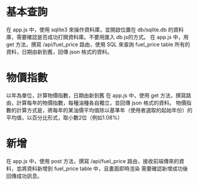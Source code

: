 # 基本查詢
在 app.js 中，使用 sqlite3 來操作資料庫，並開啟位置在 db/sqlite.db 的資料庫，需要確認是否成功打開資料庫。不要用匯入 db.js的方式。
在 app.js 中，用 get 方法，撰寫 /api/fuel_price 路由，使用 SQL 來查詢 fuel_price table 所有的資料，日期由新到舊，回傳 json 格式的資料。

# 物價指數
以年為單位，計算物價指數，日期由新到舊
在 app.js 中，使用 get 方法，撰寫路由，計算每年的物價指數，每種油種各自獨立，並回傳 json 格式的資料。
物價指數的計算方式是，將每年的某油價平均值除以基準年（使用者選取的起始年份）的平均值，以百分比形式，取小數2位（例如1.08%）


# 新增
在 app.js 中，使用 post 方法，撰寫 /api/fuel_price 路由，接收前端傳來的資料，並將資料新增到 fuel_price table 中，且畫面即時渲染
需要確認新增成功後回傳成功訊息。

